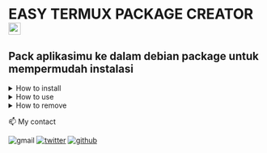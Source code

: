 # EASY TERMUX PACKAGE CREATOR  <img src="https://user-images.githubusercontent.com/1303154/88677602-1635ba80-d120-11ea-84d8-d263ba5fc3c0.gif" width="24px" alt="hi">

## Pack aplikasimu ke dalam debian package untuk mempermudah instalasi

<details>
<summary>How to install</summary>
<br />
```console
$ curl -s https://raw.githubusercontent.com/rendiix/termux-deb-creator/main/install.sh | bash
```
</details>

<details>
<summary>How to use</summary>
<br />
```console
$ cdeb --help
```
</details>

<details>
<summary>How to remove</summary>
<br />
```console
$ apt remove cdeb
```
</details>

📫  My contact

![gmail](https://img.shields.io/static/v1?style=flat-square&logo=gmail&label=&message=vanzdobz@gmail.com&color=5b5b5b&labelColor=5b5b5b)
[![twitter](https://img.shields.io/static/v1?style=flat-square&logo=twitter&label=&message=@rendiix&color=5b5b5b&labelColor=5b5b5b)](https://www.twitter.com/rendiix)
[![github](https://img.shields.io/static/v1?style=flat-square&logo=github&label=&message=@rendiix&color=5b5b5b&labelColor=5b5b5b)](https://github.com/rendiix)
